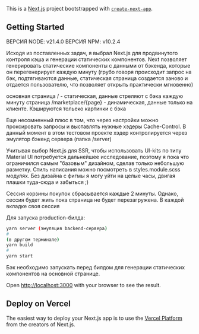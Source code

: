 This is a [Next.js](https://nextjs.org/) project bootstrapped with [`create-next-app`](https://github.com/vercel/next.js/tree/canary/packages/create-next-app).

## Getting Started

ВЕРСИЯ NODE: v21.4.0
ВЕРСИЯ NPM: v10.2.4

Исходя из поставленных задач, я выбрал Next.js для продвинутого контроля кэша и генерации статических компонентов.
Next позволяет генерировать статические компоненты с данными от бэкенда, которые он перегенерирует каждую минуту (грубо говоря происходит запрос на бэк, подтягиваются данные, статическая страница создается заново и отдается пользователю, что позволяет открыть практически мгновенно)

основная страница / - статическая, данные стреляют с бэка каждую минуту
страница /marketplace/{page} - динамическая, данные только на клиенте. Кэшируются тольeко картинки с бэка

Еще несомненный плюс в том, что через настройки можно проксировать запросы и выставлять нужные хэдеры Cache-Control. В данный момент в этом тестовом проекте хэдер контролируется через эмулятор бэкенд сервера (папка /server)

Учитывая выбор Next.js для SSR, чтобы использовать UI-kits по типу Material UI потребуется дальнейшее исследование, поэтому я пока что ограничился самым "базовым" дизайном, сделав только небольшую разметку. Стиль написания можно посмотреть в styles.module.scss модулях. Без дизайна с фигмы я могу уйти на целые часы, двигая плашки туда-сюда и забыться ;)

Сессия корзины покупок сбрасывается каждые 2 минуты. Однако, сессия будет жить пока страница не будет перезагружена. В каждой вкладке своя сессия

Для запуска production-билда:

```bash
yarn server (эмуляция backend-сервера)
#
(в другом терминале)
yarn build
#
yarn start
```

Бэк необходимо запускать перед билдом для генерации статических компонентов на основной странице.

Open [http://localhost:3000](http://localhost:3000) with your browser to see the result.

## Deploy on Vercel

The easiest way to deploy your Next.js app is to use the [Vercel Platform](https://vercel.com/new?utm_medium=default-template&filter=next.js&utm_source=create-next-app&utm_campaign=create-next-app-readme) from the creators of Next.js.
